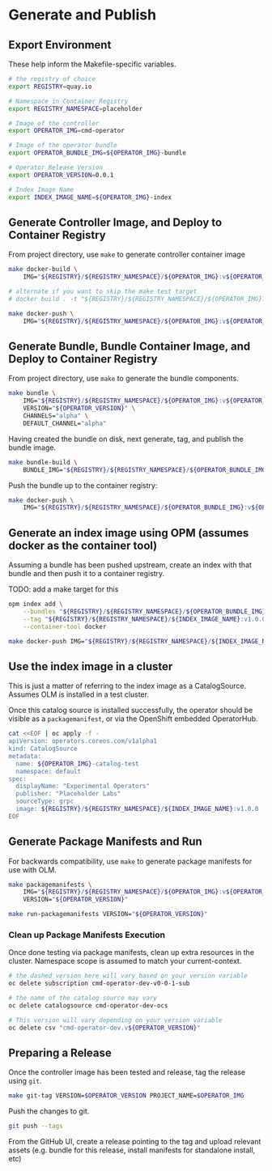 # Generate and Publish

## Export Environment

These help inform the Makefile-specific variables. 

```bash
# the registry of choice
export REGISTRY=quay.io

# Namespace in Container Registry
export REGISTRY_NAMESPACE=placeholder

# Image of the controller
export OPERATOR_IMG=cmd-operator

# Image of the operator bundle
export OPERATOR_BUNDLE_IMG=${OPERATOR_IMG}-bundle

# Operator Release Version
export OPERATOR_VERSION=0.0.1

# Index Image Name
export INDEX_IMAGE_NAME=${OPERATOR_IMG}-index
```

## Generate Controller Image, and Deploy to Container Registry

From project directory, use `make` to generate controller container image

```bash
make docker-build \
	IMG="${REGISTRY}/${REGISTRY_NAMESPACE}/${OPERATOR_IMG}:v${OPERATOR_VERSION}"

# alternate if you want to skip the make test target
# docker build . -t "${REGISTRY}/${REGISTRY_NAMESPACE}/${OPERATOR_IMG}:v${OPERATOR_VERSION}"

make docker-push \
	IMG="${REGISTRY}/${REGISTRY_NAMESPACE}/${OPERATOR_IMG}:v${OPERATOR_VERSION}"
```

## Generate Bundle, Bundle Container Image, and Deploy to Container Registry

From project directory, use `make` to generate the bundle components.

```bash
make bundle \
	IMG="${REGISTRY}/${REGISTRY_NAMESPACE}/${OPERATOR_IMG}:v${OPERATOR_VERSION}" \
	VERSION="${OPERATOR_VERSION}" \
	CHANNELS="alpha" \
	DEFAULT_CHANNEL="alpha"
```

Having created the bundle on disk, next generate, tag, and publish the bundle image.

```bash
make bundle-build \
	BUNDLE_IMG="${REGISTRY}/${REGISTRY_NAMESPACE}/${OPERATOR_BUNDLE_IMG}:v${OPERATOR_VERSION}"
```

Push the bundle up to the container registry:

```bash
make docker-push \
	IMG="${REGISTRY}/${REGISTRY_NAMESPACE}/${OPERATOR_BUNDLE_IMG}:v${OPERATOR_VERSION}"
```


## Generate an index image using OPM (assumes docker as the container tool)

Assuming a bundle has been pushed upstream, create an index with that bundle and then push it to a container registry.

TODO: add a make target for this

```bash
opm index add \
    --bundles "${REGISTRY}/${REGISTRY_NAMESPACE}/${OPERATOR_BUNDLE_IMG}:v${OPERATOR_VERSION}" \
    --tag "${REGISTRY}/${REGISTRY_NAMESPACE}/${INDEX_IMAGE_NAME}:v1.0.0" \
    --container-tool docker

make docker-push IMG="${REGISTRY}/${REGISTRY_NAMESPACE}/${INDEX_IMAGE_NAME}:v1.0.0"
```

## Use the index image in a cluster

This is just a matter of referring to the index image as a CatalogSource. Assumes OLM is installed in a test cluster.

Once this catalog source is installed successfully, the operator should be visible as a `packagemanifest`, or via the OpenShift embedded OperatorHub.

```bash
cat <<EOF | oc apply -f -
apiVersion: operators.coreos.com/v1alpha1
kind: CatalogSource
metadata:
  name: ${OPERATOR_IMG}-catalog-test
  namespace: default
spec:
  displayName: "Experimental Operators"
  publisher: "Placeholder Labs"
  sourceType: grpc
  image: ${REGISTRY}/${REGISTRY_NAMESPACE}/${INDEX_IMAGE_NAME}:v1.0.0
EOF
```


## Generate Package Manifests and Run

For backwards compatibility, use `make` to generate package manifests for use with OLM.

```bash
make packagemanifests \
	IMG="${REGISTRY}/${REGISTRY_NAMESPACE}/${OPERATOR_IMG}:v${OPERATOR_VERSION}" \
	VERSION="${OPERATOR_VERSION}"

make run-packagemanifests VERSION="${OPERATOR_VERSION}"
```

### Clean up Package Manifests Execution

Once done testing via package manifests, clean up extra resources in the cluster. Namespace scope is assumed to match your current-context.

```bash
# the dashed version here will vary based on your version variable
oc delete subscription cmd-operator-dev-v0-0-1-sub

# the name of the catalog source may vary
oc delete catalogsource cmd-operator-dev-ocs

# This version will vary depending on your version variable
oc delete csv "cmd-operator-dev.v${OPERATOR_VERSION}"
```

## Preparing a Release

Once the controller image has been tested and release, tag the release using `git`.

```bash
make git-tag VERSION=$OPERATOR_VERSION PROJECT_NAME=$OPERATOR_IMG
```

Push the changes to git.

```bash
git push --tags
```

From the GitHub UI, create a release pointing to the tag and upload relevant assets (e.g. bundle for this release, install manifests for standalone install, etc)
